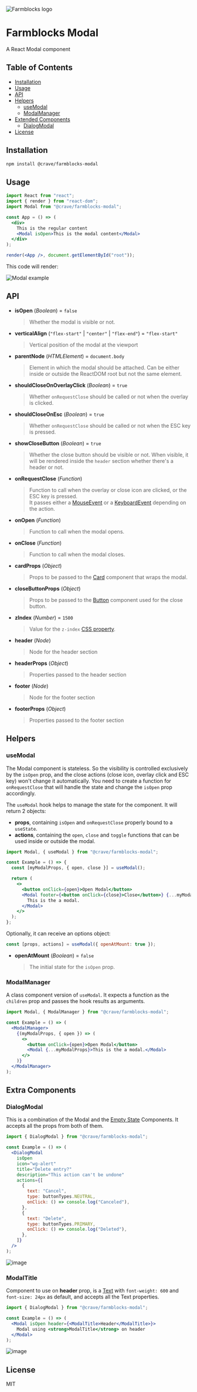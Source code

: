 ![Farmblocks logo](https://user-images.githubusercontent.com/7760/31051341-4d280118-a63c-11e7-9e8f-3b375ca8f9a0.png)

# Farmblocks Modal <!-- omit in toc -->

A React Modal component

## Table of Contents <!-- omit in toc -->

- [Installation](#installation)
- [Usage](#usage)
- [API](#api)
- [Helpers](#helpers)
  - [useModal](#usemodal)
  - [ModalManager](#modalmanager)
- [Extended Components](#extended-components)
  - [DialogModal](#dialogmodal)
- [License](#license)

## Installation

```sh
npm install @crave/farmblocks-modal
```

## Usage

```jsx
import React from "react";
import { render } from "react-dom";
import Modal from "@crave/farmblocks-modal";

const App = () => (
  <div>
    This is the regular content
    <Modal isOpen>This is the modal content</Modal>
  </div>
);

render(<App />, document.getElementById("root"));
```

This code will render:

![Modal example](https://user-images.githubusercontent.com/32174637/61081330-4e773780-a3fd-11e9-8ccc-de4b3be6c437.png)

## API

- **isOpen** (_Boolean_) = `false`

  > Whether the modal is visible or not.

- **verticalAlign** (`"flex-start"` | `"center"` | `"flex-end"`) = `"flex-start"`

  > Vertical position of the modal at the viewport

- **parentNode** (_HTMLElement_) = `document.body`

  > Element in which the modal should be attached.
  > Can be either inside or outside the ReactDOM root but not the same element.

- **shouldCloseOnOverlayClick** (_Boolean_) = `true`

  > Whether `onRequestClose` should be called or not when the overlay is clicked.

- **shouldCloseOnEsc** (_Boolean_) = `true`

  > Whether `onRequestClose` should be called or not when the ESC key is pressed.

- **showCloseButton** (_Boolean_) = `true`

  > Whether the close button should be visible or not. When visible, it will be rendered inside the `header` section whether there's a header or not.

- **onRequestClose** (_Function_)

  > Function to call when the overlay or close icon are clicked, or the ESC key is pressed.  
  > It passes either a [MouseEvent](https://developer.mozilla.org/en-US/docs/Web/API/MouseEvent) or a [KeyboardEvent](https://developer.mozilla.org/en-US/docs/Web/API/KeyboardEvent) depending on the action.

- **onOpen** (_Function_)

  > Function to call when the modal opens.

- **onClose** (_Function_)

  > Function to call when the modal closes.

- **cardProps** (_Object_)

  > Props to be passed to the [Card](https://www.npmjs.com/package/@crave/farmblocks-card) component that wraps the modal.

- **closeButtonProps** (_Object_)

  > Props to be passed to the [Button](https://www.npmjs.com/package/@crave/farmblocks-button) component used for the close button.

- **zIndex** (_Number_) = `1500`

  > Value for the `z-index` [CSS property](https://developer.mozilla.org/en-US/docs/Web/CSS/z-index).

- **header** (_Node_)

  > Node for the header section

- **headerProps** (_Object_)

  > Properties passed to the header section

- **footer** (_Node_)

  > Node for the footer section

- **footerProps** (_Object_)

  > Properties passed to the footer section

## Helpers

### useModal

The Modal component is stateless. So the visibility is controlled exclusively by the `isOpen` prop, and the close actions (close icon, overlay click and ESC key) won't change it automatically.
You need to create a function for `onRequestClose` that will handle the state and change the `isOpen` prop accordingly.

The `useModal` hook helps to manage the state for the component. It will return 2 objects:

- **props**, containing `isOpen` and `onRequestClose` properly bound to a `useState`.
- **actions**, containing the `open`, `close` and `toggle` functions that can be used inside or outside the modal.

```jsx
import Modal, { useModal } from "@crave/farmblocks-modal";

const Example = () => {
  const [myModalProps, { open, close }] = useModal();

  return (
    <>
      <button onClick={open}>Open Modal</button>
      <Modal footer={<button onClick={close}>Close</button>} {...myModalProps}>
        This is the a modal.
      </Modal>
    </>
  );
};
```

Optionally, it can receive an options object:

```js
const [props, actions] = useModal({ openAtMount: true });
```

- **openAtMount** (_Boolean_) = `false`

  > The initial state for the `isOpen` prop.

### ModalManager

A class component version of `useModal`. It expects a function as the `children` prop and passes the hook results as arguments.

```jsx
import Modal, { ModalManager } from "@crave/farmblocks-modal";

const Example = () => (
  <ModalManager>
    {(myModalProps, { open }) => (
      <>
        <button onClick={open}>Open Modal</button>
        <Modal {...myModalProps}>This is the a modal.</Modal>
      </>
    )}
  </ModalManager>
);
```

## Extra Components

### DialogModal

This is a combination of the Modal and the [Empty State](https://www.npmjs.com/package/@crave/farmblocks-empty-state) Components.
It accepts all the props from both of them.

```jsx
import { DialogModal } from "@crave/farmblocks-modal";

const Example = () => (
  <DialogModal
    isOpen
    icon="wg-alert"
    title="Delete entry?"
    description="This action can't be undone"
    actions={[
      {
        text: "Cancel",
        type: buttonTypes.NEUTRAL,
        onClick: () => console.log("Canceled"),
      },
      {
        text: "Delete",
        type: buttonTypes.PRIMARY,
        onClick: () => console.log("Deleted"),
      },
    ]}
  />
);
```

![image](https://user-images.githubusercontent.com/1459283/58564521-7884e980-8203-11e9-8b2f-eb544506e646.png)

### ModalTitle

Component to use on **header** prop, is a [Text](https://www.npmjs.com/package/@crave/farmblocks-text) with `font-weight: 600` and `font-size: 24px` as default, and accepts all the Text properties.

```jsx
import { DialogModal } from "@crave/farmblocks-modal";

const Example = () => (
  <Modal isOpen header={<ModalTitle>Header</ModalTitle>}>
    Modal using <strong>ModalTitle</strong> on header
  </Modal>
);
```

![image](https://user-images.githubusercontent.com/32174637/61314892-03ca3680-a7d4-11e9-8387-b7985d32c351.png)

## License

MIT
